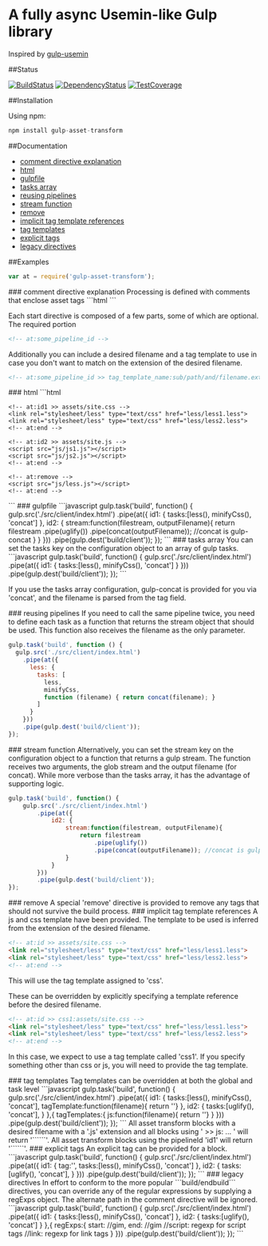 A fully async Usemin-like Gulp library
===================

Inspired by [gulp-usemin](https://github.com/zont/gulp-usemin "gulp-usemin")

##Status

[![BuildStatus](https://travis-ci.org/futurechan/gulp-asset-transform.png?branch=master)](https://travis-ci.org/futurechan/gulp-asset-transform) [![DependencyStatus](https://david-dm.org/futurechan/gulp-asset-transform.png?branch=master)](https://david-dm.org/futurechan/gulp-asset-transform.png?branch=master) [![TestCoverage](https://coveralls.io/repos/futurechan/gulp-asset-transform/badge.png)](https://coveralls.io/repos/futurechan/gulp-asset-transform/badge.png)


##Installation

Using npm:

```javascript
npm install gulp-asset-transform
```

##Documentation
* [comment directive explanation](#comment_directive)
* [html](#html)
* [gulpfile](#gulpfile)
* [tasks array](#tasks_array)
* [reusing pipelines](#reusing_pipelines)
* [stream function](#stream_function)
* [remove](#remove)
* [implicit tag template references](#implicit_references)
* [tag templates](#tag_templates)
* [explicit tags](#explicit_tags)
* [legacy directives](#legacy_directives)

##Examples

```javascript
var at = require('gulp-asset-transform');
```

<a name="comment_directive"/>
### comment directive explanation
Processing is defined with comments that enclose asset tags
```html
<!-- at:id1 >> assets/site.css -->
<link rel="stylesheet" type="text/css" href="app/css1.css">
<link rel="stylesheet" type="text/css" href="app/css2.css">
<!-- at:end -->
```

Each start directive is composed of a few parts, some of which are optional.
The required portion
```html
<!-- at:some_pipeline_id -->
```

Additionally you can include a desired filename and a tag template to use in case you don't want to match on the extension of the desired filename.
```html
<!-- at:some_pipeline_id >> tag_template_name:sub/path/and/filename.ext -->
```

<a name="html"/>
### html
```html
<!DOCTYPE html>
<html>
<head lang="en">
    <meta charset="UTF-8">
    <title></title>

    <!-- at:id1 >> assets/site.css -->
    <link rel="stylesheet/less" type="text/css" href="less/less1.less">
    <link rel="stylesheet/less" type="text/css" href="less/less2.less">
    <!-- at:end -->

</head>
<body>

	<!-- at:id2 >> assets/site.js -->
	<script src="js/js1.js"></script>
	<script src="js/js2.js"></script>
	<!-- at:end -->

	<!-- at:remove -->
	<script src="js/less.js"></script>
	<!-- at:end -->

</body>
</html>
```

<a name="gulpfile"/>
### gulpfile
```javascript
gulp.task('build', function() {
	gulp.src('./src/client/index.html')
		.pipe(at({
			id1: {
				tasks:[less(), minifyCss(), 'concat']
			},
			id2: {
				stream:function(filestream, outputFilename){
					return filestream
						.pipe(uglify())
						.pipe(concat(outputFilename)); //concat is gulp-concat
				}
			}
		}))
		.pipe(gulp.dest('build/client'));
});
```

<a name="tasks_array"/>
### tasks array
You can set the tasks key on the configuration object to an array of gulp tasks.
```javascript
gulp.task('build', function() {
	gulp.src('./src/client/index.html')
		.pipe(at({
			id1: {
				tasks:[less(), minifyCss(), 'concat']
			}
		}))
		.pipe(gulp.dest('build/client'));
});
```

If you use the tasks array configuration, gulp-concat is provided for you via 'concat', and the filename is parsed from the tag field.

<a name="reusing_pipelines"/>
### reusing pipelines
If you need to call the same pipeline twice, you need to define each task as a function that returns the stream object that should be used.
This function also receives the filename as the only parameter.

```javascript
gulp.task('build', function () {
  gulp.src('./src/client/index.html')
    .pipe(at({
      less: {
        tasks: [
          less,
          minifyCss,
          function (filename) { return concat(filename); }
        ]
      }
    }))
    .pipe(gulp.dest('build/client'));
});
```

<a name="stream_function"/>
### stream function
Alternatively, you can set the stream key on the configuration object to a function that returns a gulp stream.
The function receives two arguments, the glob stream and the output filename (for concat).
While more verbose than the tasks array, it has the advantage of supporting logic.

```javascript
gulp.task('build', function() {
	gulp.src('./src/client/index.html')
		.pipe(at({
			id2: {
				stream:function(filestream, outputFilename){
					return filestream
						.pipe(uglify())
						.pipe(concat(outputFilename)); //concat is gulp-concat
				}
			}
		}))
		.pipe(gulp.dest('build/client'));
});
```

<a name="remove"/>
### remove
A special 'remove' directive is provided to remove any tags that should not survive the build process.

<a name="implicit_references"/>
### implicit tag template references
A js and css template have been provided. The template to be used is inferred from the extension of the desired filename.

```html
<!-- at:id >> assets/site.css -->
<link rel="stylesheet/less" type="text/css" href="less/less1.less">
<link rel="stylesheet/less" type="text/css" href="less/less2.less">
<!-- at:end -->
```
This will use the tag template assigned to 'css'.

These can be overridden by explicitly specifying a template reference before the desired filename.
```html
<!-- at:id >> css1:assets/site.css -->
<link rel="stylesheet/less" type="text/css" href="less/less1.less">
<link rel="stylesheet/less" type="text/css" href="less/less2.less">
<!-- at:end -->
```
In this case, we expect to use a tag template called 'css1'.
If you specify something other than css or js, you will need to provide the tag template.

<a name="tag_templates"/>
### tag templates
Tag templates can be overridden at both the global and task level
```javascript
gulp.task('build', function() {
	gulp.src('./src/client/index.html')
		.pipe(at({
			id1: {
				tasks:[less(), minifyCss(), 'concat'],
				tagTemplate:function(filename){ return '<local-css-tag></local-css-tag>'}
			},
			id2: {
				tasks:[uglify(), 'concat'],
			}
		},{
			tagTemplates:{
				js:function(filename){ return '<global-js-tag></global-js-tag>'}
			}
		}))
		.pipe(gulp.dest('build/client'));
});
```
All asset transform blocks with a desired filename with a '.js' extension and all blocks using ' >> js: ... ' will return '```<global-js-tag></global-js-tag>```'.
All asset transform blocks using the pipelineId 'id1' will return '```<local-css-tag></local-css-tag>```'.

<a name="explicit_tags"/>
### explicit tags
An explicit tag can be provided for a block.
```javascript
gulp.task('build', function() {
	gulp.src('./src/client/index.html')
		.pipe(at({
			id1: {
				tag:'<link rel="stylesheet" type="text/css" href="assets/css/site.css">',
				tasks:[less(), minifyCss(), 'concat']
			},
			id2: {
				tasks:[uglify(), 'concat'],
			}
		}))
		.pipe(gulp.dest('build/client'));
});
```

<a name="legacy_directives"/>
### legacy directives
In effort to conform to the more popular ```build/endbuild``` directives, you can override any of the regular expressions by supplying a regExps object.
The alternate path in the comment directive will be ignored.
```javascript
gulp.task('build', function() {
	gulp.src('./src/client/index.html')
		.pipe(at({
			id1: {
				tasks:[less(), minifyCss(), 'concat']
			},
			id2: {
				tasks:[uglify(), 'concat']
			}
		},{
			regExps:{
				start: /<!--\s*build:(\w+)(?:(?:\(([^\)]+?)\))?\s+(\/?([^\s]+?))?)?\s*-->/gim,
				end: /<!--\s*endbuild\s*-->/gim
				//script: regexp for script tags
				//link: regexp for link tags
			}
		}))
		.pipe(gulp.dest('build/client'));
});
```